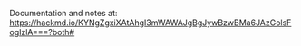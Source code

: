 Documentation and notes at: https://hackmd.io/KYNgZgxiXAtAhgI3mWAWAJgBgJywBzwBMa6JAzGolsFogIzlA===?both#

